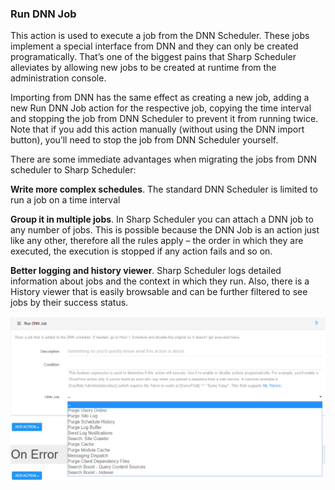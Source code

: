 
### Run DNN Job

This action is used to execute a job from the DNN Scheduler. These jobs implement a special interface from DNN and they can only be created programatically. That’s one of the biggest pains that Sharp Scheduler alleviates by allowing new jobs to be created at runtime from the administration console. 

Importing from DNN has the same effect as creating a new job, adding a new Run DNN Job action for the respective job, copying the time interval and stopping the job from DNN Scheduler to prevent it from running twice. Note that if you add this action manually (without using the DNN import button), you’ll need to stop the job from DNN Scheduler yourself. 

There are some immediate advantages when migrating the jobs from DNN scheduler to Sharp Scheduler: 

**Write more complex schedules**. The standard DNN Scheduler is limited to run a job on a time interval

**Group it in multiple jobs**. In Sharp Scheduler you can attach a DNN job to any number of jobs. This is possible because the DNN Job is an action just like any other, therefore all the rules apply – the order in which they are executed, the execution is stopped if any action fails and so on.

**Better logging and history viewer**. Sharp Scheduler logs detailed information about jobs and the context in which they run. Also, there is a History viewer that is easily browsable and can be further filtered to see jobs by their success status.

![](812025db-8eb3-4e92-aed4-ba572339a8d5.png)